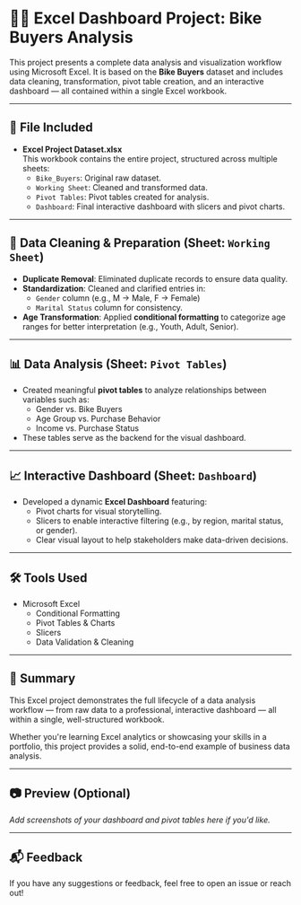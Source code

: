 # 🚴‍♂️ Excel Dashboard Project: Bike Buyers Analysis

This project presents a complete data analysis and visualization workflow using Microsoft Excel. It is based on the **Bike Buyers** dataset and includes data cleaning, transformation, pivot table creation, and an interactive dashboard — all contained within a single Excel workbook.

---

## 📁 File Included

- **Excel Project Dataset.xlsx**  
  This workbook contains the entire project, structured across multiple sheets:
  - `Bike_Buyers`: Original raw dataset.
  - `Working Sheet`: Cleaned and transformed data.
  - `Pivot Tables`: Pivot tables created for analysis.
  - `Dashboard`: Final interactive dashboard with slicers and pivot charts.

---

## 🧹 Data Cleaning & Preparation (Sheet: `Working Sheet`)

- **Duplicate Removal**: Eliminated duplicate records to ensure data quality.
- **Standardization**: Cleaned and clarified entries in:
  - `Gender` column (e.g., M → Male, F → Female)
  - `Marital Status` column for consistency.
- **Age Transformation**: Applied **conditional formatting** to categorize age ranges for better interpretation (e.g., Youth, Adult, Senior).

---

## 📊 Data Analysis (Sheet: `Pivot Tables`)

- Created meaningful **pivot tables** to analyze relationships between variables such as:
  - Gender vs. Bike Buyers
  - Age Group vs. Purchase Behavior
  - Income vs. Purchase Status
- These tables serve as the backend for the visual dashboard.

---

## 📈 Interactive Dashboard (Sheet: `Dashboard`)

- Developed a dynamic **Excel Dashboard** featuring:
  - Pivot charts for visual storytelling.
  - Slicers to enable interactive filtering (e.g., by region, marital status, or gender).
  - Clear visual layout to help stakeholders make data-driven decisions.

---

## 🛠 Tools Used

- Microsoft Excel
  - Conditional Formatting
  - Pivot Tables & Charts
  - Slicers
  - Data Validation & Cleaning

---

## 📌 Summary

This Excel project demonstrates the full lifecycle of a data analysis workflow — from raw data to a professional, interactive dashboard — all within a single, well-structured workbook.

Whether you're learning Excel analytics or showcasing your skills in a portfolio, this project provides a solid, end-to-end example of business data analysis.

---

## 📷 Preview (Optional)
_Add screenshots of your dashboard and pivot tables here if you'd like._

---

## 📬 Feedback

If you have any suggestions or feedback, feel free to open an issue or reach out!

